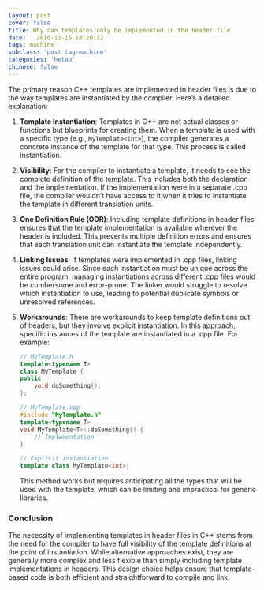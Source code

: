 ```yaml
---
layout: post
cover: false
title: Why can templates only be implemented in the header file
date:   2010-12-15 18:20:12
tags: machine
subclass: 'post tag-machine'
categories: 'hetao'
chinese: false
---
```


The primary reason C++ templates are implemented in header files is due to the way templates are instantiated by the compiler. Here’s a detailed explanation:

1. **Template Instantiation**:
   Templates in C++ are not actual classes or functions but blueprints for creating them. When a template is used with a specific type (e.g., `MyTemplate<int>`), the compiler generates a concrete instance of the template for that type. This process is called instantiation.

2. **Visibility**:
   For the compiler to instantiate a template, it needs to see the complete definition of the template. This includes both the declaration and the implementation. If the implementation were in a separate .cpp file, the compiler wouldn’t have access to it when it tries to instantiate the template in different translation units.

3. **One Definition Rule (ODR)**:
   Including template definitions in header files ensures that the template implementation is available wherever the header is included. This prevents multiple definition errors and ensures that each translation unit can instantiate the template independently.

4. **Linking Issues**:
   If templates were implemented in .cpp files, linking issues could arise. Since each instantiation must be unique across the entire program, managing instantiations across different .cpp files would be cumbersome and error-prone. The linker would struggle to resolve which instantiation to use, leading to potential duplicate symbols or unresolved references.

5. **Workarounds**:
   There are workarounds to keep template definitions out of headers, but they involve explicit instantiation. In this approach, specific instances of the template are instantiated in a .cpp file. For example:

   ```cpp
   // MyTemplate.h
   template<typename T>
   class MyTemplate {
   public:
       void doSomething();
   };

   // MyTemplate.cpp
   #include "MyTemplate.h"
   template<typename T>
   void MyTemplate<T>::doSomething() {
       // Implementation
   }

   // Explicit instantiation
   template class MyTemplate<int>;
   ```

   This method works but requires anticipating all the types that will be used with the template, which can be limiting and impractical for generic libraries.

### Conclusion

The necessity of implementing templates in header files in C++ stems from the need for the compiler to have full visibility of the template definitions at the point of instantiation. While alternative approaches exist, they are generally more complex and less flexible than simply including template implementations in headers. This design choice helps ensure that template-based code is both efficient and straightforward to compile and link.